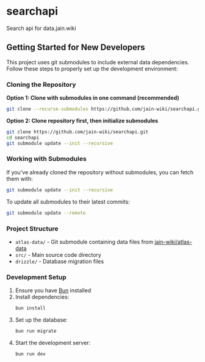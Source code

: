 # searchapi
Search api for data.jain.wiki

## Getting Started for New Developers

This project uses git submodules to include external data dependencies. Follow these steps to properly set up the development environment:

### Cloning the Repository

**Option 1: Clone with submodules in one command (recommended)**
```bash
git clone --recurse-submodules https://github.com/jain-wiki/searchapi.git
```

**Option 2: Clone repository first, then initialize submodules**
```bash
git clone https://github.com/jain-wiki/searchapi.git
cd searchapi
git submodule update --init --recursive
```

### Working with Submodules

If you've already cloned the repository without submodules, you can fetch them with:
```bash
git submodule update --init --recursive
```

To update all submodules to their latest commits:
```bash
git submodule update --remote
```

### Project Structure

- `atlas-data/` - Git submodule containing data files from [jain-wiki/atlas-data](https://github.com/jain-wiki/atlas-data)
- `src/` - Main source code directory
- `drizzle/` - Database migration files

### Development Setup

1. Ensure you have [Bun](https://bun.sh/) installed
2. Install dependencies:
   ```bash
   bun install
   ```
3. Set up the database:
   ```bash
   bun run migrate
   ```
4. Start the development server:
   ```bash
   bun run dev
   ```
